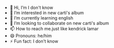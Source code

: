 - 👋 Hi, I’m I don't know
- 👀 I’m interested in new carti's album
- 🌱 I’m currently learning english
- 💞️ I’m looking to collaborate on new carti's album
- 📫 How to reach me.just like kendrick lamar
- 😄 Pronouns: he/him
- ⚡ Fun fact: I don't know

<!---
IdontknowBoomin/IdontknowBoomin is a ✨ special ✨ repository because its `README.md` (this file) appears on your GitHub profile.
You can click the Preview link to take a look at your changes.
--->
